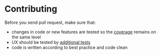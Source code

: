 # Contributing
Before you send pull request, make sure that:

- changes in code or new features are tested so the [coverage](https://codecov.io/github/damianszczepanik/cucumber-reporting) remains on the same level
- UX should be tested by [additional tests](https://github.com/damianszczepanik/cucumber-reporting/tree/master/src/test/java/net/masterthought/cucumber/generators)
- code is written according to best practice and code clean
